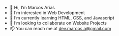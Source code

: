 - 👋 Hi, I’m Marcos Arias
- 👀 I’m interested in Web Development
- 🌱 I’m currently learning HTML, CSS, and Javascript
- 💞️ I’m looking to collaborate on Website Projects
- 📫 You can reach me at dev.marcos.a@gmail.com

<!---
MarcosArias08/MarcosArias08 is a ✨ special ✨ repository because its `README.md` (this file) appears on your GitHub profile.
You can click the Preview link to take a look at your changes.
--->
